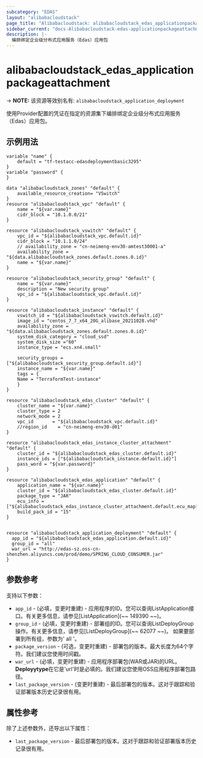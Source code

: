 ```yaml
---
subcategory: "EDAS"
layout: "alibabacloudstack"
page_title: "Alibabacloudstack: alibabacloudstack_edas_applicationpackageattachment"
sidebar_current: "docs-Alibabacloudstack-edas-applicationpackageattachment"
description: |-
  编排绑定企业级分布式应用服务（Edas）应用包
---
```


# alibabacloudstack_edas_applicationpackageattachment
-> **NOTE:** 该资源等效别名有: `alibabacloudstack_application_deployment`

使用Provider配置的凭证在指定的资源集下编排绑定企业级分布式应用服务（Edas）应用包。

## 示例用法
```
variable "name" {
	default = "tf-testacc-edasdeploymentbasic3295"
}
variable "password" {
}

data "alibabacloudstack_zones" "default" {
	available_resource_creation= "VSwitch"
}	
resource "alibabacloudstack_vpc" "default" {
	name = "${var.name}"
	cidr_block = "10.1.0.0/21"
}

resource "alibabacloudstack_vswitch" "default" {
	vpc_id = "${alibabacloudstack_vpc.default.id}"
	cidr_block = "10.1.1.0/24"
	// availability_zone = "cn-neimeng-env30-amtest30001-a"
	availability_zone = "${data.alibabacloudstack_zones.default.zones.0.id}"
	name = "${var.name}"
}

resource "alibabacloudstack_security_group" "default" {
	name = "${var.name}"
	description = "New security group"
	vpc_id = "${alibabacloudstack_vpc.default.id}"
}

resource "alibabacloudstack_instance" "default" {
	vswitch_id = "${alibabacloudstack_vswitch.default.id}"
	image_id = "centos_7_7_x64_20G_alibase_20211028.vhd"
	availability_zone = "${data.alibabacloudstack_zones.default.zones.0.id}"
	system_disk_category = "cloud_ssd"
	system_disk_size ="60"
	instance_type = "ecs.xn4.small"

	security_groups = ["${alibabacloudstack_security_group.default.id}"]
	instance_name = "${var.name}"
	tags = {
	Name = "TerraformTest-instance"
	}
}

resource "alibabacloudstack_edas_cluster" "default" {
	cluster_name = "${var.name}"
	cluster_type = 2
	network_mode = 2
	vpc_id       = "${alibabacloudstack_vpc.default.id}"
	//region_id    = "cn-neimeng-env30-d01"
}

resource "alibabacloudstack_edas_instance_cluster_attachment" "default" {
	cluster_id = "${alibabacloudstack_edas_cluster.default.id}"
	instance_ids = ["${alibabacloudstack_instance.default.id}"]
	pass_word = "${var.password}"
}

resource "alibabacloudstack_edas_application" "default" {
	application_name = "${var.name}"
	cluster_id = "${alibabacloudstack_edas_cluster.default.id}"
	package_type = "JAR"
	ecu_info = ["${alibabacloudstack_edas_instance_cluster_attachment.default.ecu_map[alibabacloudstack_instance.default.id]}"]
	build_pack_id = "15"
}
		

resource "alibabacloudstack_application_deployment" "default" {
  app_id = "${alibabacloudstack_edas_application.default.id}"
  group_id = "all"
  war_url = "http://edas-sz.oss-cn-shenzhen.aliyuncs.com/prod/demo/SPRING_CLOUD_CONSUMER.jar"
}
```

## 参数参考

支持以下参数：
  * `app_id` - (必填，变更时重建) - 应用程序的ID。您可以查询ListApplication接口。有关更多信息，请参见[ListApplication](~~ 149390 ~~)。
  * `group_id` - (必填，变更时重建) - 部署组的ID。您可以查询ListDeployGroup操作。有关更多信息，请参见[ListDeployGroup](~~ 62077 ~~)。<note> 如果要部署到所有组，参数为' all '。</note>
  * `package_version` - (可选，变更时重建) - 部署包的版本。最大长度为64个字符。我们建议您使用时间戳。
  * `war_url` - (必填，变更时重建) - 应用程序部署包(WAR或JAR)的URL。**Deployytype**在它是'url'时是必填的。我们建议您使用OSS应用程序部署包路径。
  * `last_package_version` - (变更时重建) - 最后部署包的版本。这对于跟踪和验证部署版本历史记录很有用。

## 属性参考

除了上述参数外，还导出以下属性：
  * `last_package_version` - 最后部署包的版本。这对于跟踪和验证部署版本历史记录很有用。